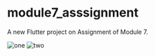 # module7_asssignment

A new Flutter project on Assignment of Module 7.

![one](https://github.com/nuGhinTanjid/Stful_ListView_Navigation_setState_M7/assets/92166721/9ca9da56-888d-4804-b1da-26720e7ca51e)
![two](https://github.com/nuGhinTanjid/Stful_ListView_Navigation_setState_M7/assets/92166721/650c8c56-6c61-4711-b710-bf8f4b149151)
